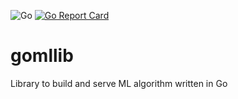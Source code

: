 ![Go](https://github.com/dimandms/gomllib/workflows/Go/badge.svg?branch=master)
[![Go Report Card](https://goreportcard.com/badge/github.com/dimandms/gomllib)](https://goreportcard.com/report/github.com/dimandms/gomllib)

# gomllib
Library to build and serve ML algorithm written in Go
